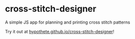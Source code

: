 # cross-stitch-designer
A simple JS app for planning and printing cross stitch patterns

Try it out at [hypothete.github.io/cross-stitch-designer](https://hypothete.github.io/cross-stitch-designer)!
